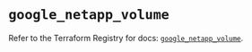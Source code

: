 # `google_netapp_volume`

Refer to the Terraform Registry for docs: [`google_netapp_volume`](https://registry.terraform.io/providers/hashicorp/google-beta/6.33.0/docs/resources/google_netapp_volume).

